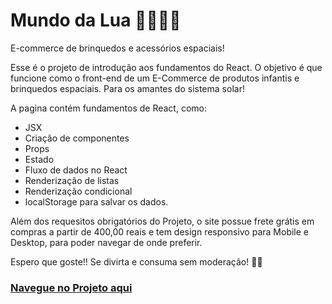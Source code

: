# Mundo da Lua 🌌👩‍🚀🌚
E-commerce de brinquedos e acessórios espaciais!

Esse é o projeto de introdução aos fundamentos do React. O objetivo é que funcione como o front-end de um E-Commerce de produtos infantis e brinquedos espaciais. Para os amantes do sistema solar!

A pagina contém fundamentos de React, como: 
- JSX
- Criação de componentes
- Props
- Estado
- Fluxo de dados no React
- Renderização de listas
- Renderização condicional
- localStorage para salvar os dados.

Além dos requesitos obrigatórios do Projeto, o site possue frete grátis em compras a partir de 400,00 reais e tem design responsivo para Mobile e Desktop, para poder navegar de onde preferir.

Espero que goste!! Se divirta e consuma sem moderação! 🤞🧐

### [Navegue no Projeto aqui](https://mundodaluastore.surge.sh/)

